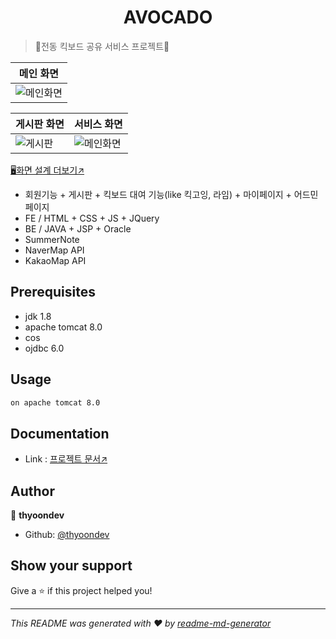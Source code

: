 <h1 align="center">AVOCADO</h1>


> 🥑전동 킥보드 공유 서비스 프로젝트🥑

|메인 화면|
|---|
|![메인화면](https://s3.us-west-2.amazonaws.com/secure.notion-static.com/bac4e66b-2a1e-415a-a0b8-4a1fb1d0f8d7/localhost_8080_.png?X-Amz-Algorithm=AWS4-HMAC-SHA256&X-Amz-Credential=AKIAT73L2G45O3KS52Y5%2F20210430%2Fus-west-2%2Fs3%2Faws4_request&X-Amz-Date=20210430T012739Z&X-Amz-Expires=86400&X-Amz-Signature=1348d3b748147d189260fe391d94b45999b393d8f1d1f25c394e3e824e74ac2f&X-Amz-SignedHeaders=host&response-content-disposition=filename%20%3D%22localhost_8080_.png%22)|

|게시판 화면|서비스 화면|
|---|---|
|![게시판](https://s3.us-west-2.amazonaws.com/secure.notion-static.com/69c85846-8422-4251-912e-c66e4e950163/localhost_8080_board_freeboard_freeboardList.jsp.png?X-Amz-Algorithm=AWS4-HMAC-SHA256&X-Amz-Credential=AKIAT73L2G45O3KS52Y5%2F20210430%2Fus-west-2%2Fs3%2Faws4_request&X-Amz-Date=20210430T012628Z&X-Amz-Expires=86400&X-Amz-Signature=3fa2dc38827256cd52709288a3d6db97f7ba80818b675fb380670084737e27a3&X-Amz-SignedHeaders=host&response-content-disposition=filename%20%3D%22localhost_8080_board_freeboard_freeboardList.jsp.png%22)|![메인화면](https://s3.us-west-2.amazonaws.com/secure.notion-static.com/a4bda336-c7ee-403d-88ad-50776c8f7355/localhost_8080_start.jsp.png?X-Amz-Algorithm=AWS4-HMAC-SHA256&X-Amz-Credential=AKIAT73L2G45O3KS52Y5%2F20210430%2Fus-west-2%2Fs3%2Faws4_request&X-Amz-Date=20210430T012537Z&X-Amz-Expires=86400&X-Amz-Signature=996d84b146a1184ab6607724ef339db6568c6c0b39d73d8544c15daca855d399&X-Amz-SignedHeaders=host&response-content-disposition=filename%20%3D%22localhost_8080_start.jsp.png%22)|

[🖥️화면 설계 더보기↗](https://www.notion.so/089bc7a898a84db483d72d4560ae3426?v=365e9a54733d4303b20f701800c27c57)

- 회원기능 + 게시판 + 킥보드 대여 기능(like 킥고잉, 라임) + 마이페이지 + 어드민페이지
- FE / HTML + CSS + JS + JQuery 
- BE / JAVA + JSP + Oracle
- SummerNote
- NaverMap API
- KakaoMap API

## Prerequisites

- jdk 1.8
- apache tomcat 8.0
- cos
- ojdbc 6.0

## Usage

```sh
on apache tomcat 8.0
```

## Documentation

* Link : [프로젝트 문서↗](https://www.notion.so/cf5114ebb607453fb900665f725340fa)

## Author

👤 **thyoondev**

* Github: [@thyoondev](https://github.com/thyoondev)

## Show your support

Give a ⭐️ if this project helped you!

***
_This README was generated with ❤️ by [readme-md-generator](https://github.com/kefranabg/readme-md-generator)_
